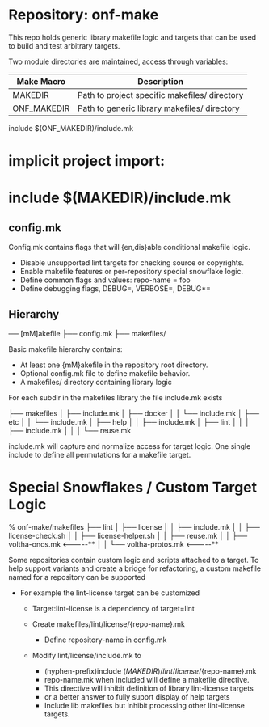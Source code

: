 # Repository: onf-make

This repo holds generic library makefile logic and targets that
can be used to build and test arbitrary targets.

Two module directories are maintained, access through variables:

Make Macro   | Description
------------ | ---------------------------------------------
MAKEDIR      | Path to project specific makefiles/ directory
ONF_MAKEDIR  | Path to generic library makefiles/ directory

include $(ONF_MAKEDIR)/include.mk
  # implicit project import:
  # include $(MAKEDIR)/include.mk


## config.mk

Config.mk contains flags that will {en,dis}able conditional makefile logic.

- Disable unsupported lint targets for checking source or copyrights.
- Enable makefile features or per-repository special snowflake logic.
- Define common flags and values: repo-name = foo
- Define debugging flags, DEBUG=, VERBOSE=, DEBUG*=

## Hierarchy

── [mM]akefile
├── config.mk
├── makefiles/

Basic makefile hierarchy contains:
  - At least one {mM}akefile in the repository root directory.
  - Optional config.mk file to define makefile behavior.
  - A makefiles/ directory containing library logic

For each subdir in the makefiles library the file include.mk exists

├── makefiles
│   ├── include.mk
│   ├── docker
│   │   └── include.mk
│   ├── etc
│   │   └── include.mk
│   ├── help
│   │   ├── include.mk
│   ├── lint
│   │   │   ├── include.mk
│   │   │   └── reuse.mk

include.mk will capture and normalize access for target logic.
One single include to define all permutations for a makefile target.

# Special Snowflakes / Custom Target Logic

% onf-make/makefiles
├── lint
│   ├── license
│   │   ├── include.mk
│   │   ├── license-check.sh
│   │   ├── license-helper.sh
│   │   ├── reuse.mk
│   │   ├── voltha-onos.mk    <-----**
│   │   └── voltha-protos.mk  <-----**

Some repositories contain custom logic and scripts attached to a target.
To help support variants and create a bridge for refactoring, a custom
makefile named for a repository can be supported

- For example the lint-license target can be customized

  - Target:lint-license is a dependency of target=lint
  - Create makefiles/lint/license/{repo-name}.mk

    - Define repository-name in config.mk

  - Modify lint/license/include.mk to

    - (hyphen-prefix)include $(MAKEDIR)/lint/license/${repo-name}.mk
    - repo-name.mk when included will define a makefile directive.
    - This directive will inhibit definition of library lint-license targets
    - or a better answer to fully suport display of help targets
    - Include lib makefiles but inhibit processing other lint-license targets.
